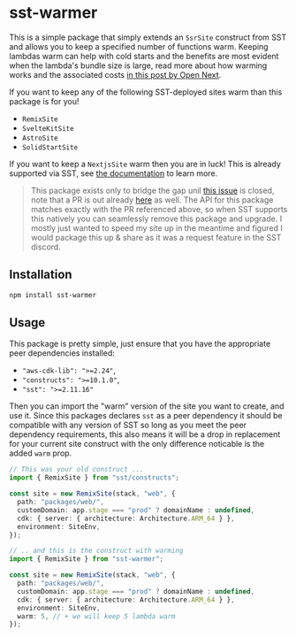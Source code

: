 # sst-warmer

This is a simple package that simply extends an `SsrSite` construct from SST and allows you to keep a specified number of functions warm. Keeping lambdas warm can help with cold starts and the benefits are most evident when the lambda's bundle size is large, read more about how warming works and the associated costs [in this post by Open Next](https://github.com/serverless-stack/open-next#how-warming-works).

If you want to keep any of the following SST-deployed sites warm than this package is for you!

- `RemixSite`
- `SvelteKitSite`
- `AstroSite`
- `SolidStartSite`

If you want to keep a `NextjsSite` warm then you are in luck! This is already supported via SST, see [the documentation](https://docs.sst.dev/constructs/NextjsSite#warming) to learn more.

> This package exists only to bridge the gap unil [this issue](https://github.com/serverless-stack/sst/issues/2988) is closed, note that a PR is out already [here](https://github.com/serverless-stack/sst/pull/2996) as well. The API for this package matches exactly with the PR referenced above, so when SST supports this natively you can seamlessly remove this package and upgrade. I mostly just wanted to speed my site up in the meantime and figured I would package this up & share as it was a request feature in the SST discord.

## Installation

```bash
npm install sst-warmer
```

## Usage

This package is pretty simple, just ensure that you have the appropriate peer dependencies installed:

- `"aws-cdk-lib": ">=2.24"`,
- `"constructs": ">=10.1.0"`,
- `"sst": ">=2.11.16"`

Then you can import the "warm" version of the site you want to create, and use it. Since this packages declares `sst` as a peer dependency it should be compatible with any version of SST so long as you meet the peer dependency requirements, this also means it will be a drop in replacement for your current site construct with the only difference noticable is the added `warm` prop.

```ts
// This was your old construct ...
import { RemixSite } from "sst/constructs";

const site = new RemixSite(stack, "web", {
  path: "packages/web/",
  customDomain: app.stage === "prod" ? domainName : undefined,
  cdk: { server: { architecture: Architecture.ARM_64 } },
  environment: SiteEnv,
});

// .. and this is the construct with warming
import { RemixSite } from "sst-warmer";

const site = new RemixSite(stack, "web", {
  path: "packages/web/",
  customDomain: app.stage === "prod" ? domainName : undefined,
  cdk: { server: { architecture: Architecture.ARM_64 } },
  environment: SiteEnv,
  warm: 5, // + we will keep 5 lambda warm
});
```

